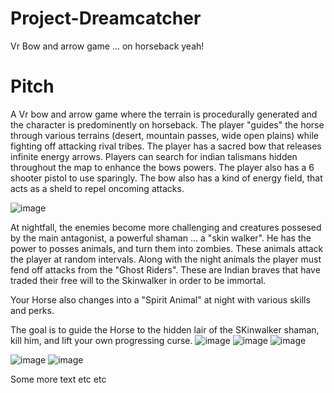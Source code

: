 # Project-Dreamcatcher
Vr Bow and arrow game ... on horseback yeah!
# Pitch
A Vr bow and arrow game where the terrain is procedurally generated and the character is predominently on horseback.  The player "guides" the horse through various terrains (desert, mountain passes, wide open plains) while fighting off attacking rival tribes.  The player has a sacred bow that releases infinite energy arrows. Players can search for indian talismans hidden throughout the map to enhance the bows powers.  The player also has a 6 shooter pistol to use sparingly.  The bow also has a kind of energy field, that acts as a sheld to repel oncoming attacks.

![image](https://onedrive.live.com/edit.aspx/Documents/Game%20Concept%20-%20Dreamcatcher?cid=6ff3f5facacec320&id=documents&wd=target%28Rocketbook.one%7C000BD655-058F-284A-B85E-F8C6A2CFC94D%2FRocketbook-2017-05-29-120801-Page005.jpg)

At nightfall, the enemies become more challenging and creatures possesed by the main antagonist, a powerful shaman ... a "skin walker".  He has the power to posses animals, and turn them into zombies.  These animals attack the player at random intervals.  Along with the night animals the player must fend off attacks from the "Ghost Riders".   These are Indian braves that have traded their free will to the Skinwalker in order to be immortal.

Your Horse also changes into a "Spirit Animal" at night with various skills and perks.

The goal is to guide the Horse to the hidden lair of the SKinwalker shaman, kill him, and lift your own progressing curse.
![image](https://trello-attachments.s3.amazonaws.com/596f4fab04478eb885c1234a/596f511e6eed0037c84cd6ae/206d81dafc03e9bc9902ef8fddaaa4f0/image.png)
![image](https://trello-attachments.s3.amazonaws.com/596f4fab04478eb885c1234a/596f5136d7c66fb118310329/918018e4359aecef01dd22ed47247245/image.png)
![image](https://trello-attachments.s3.amazonaws.com/596f4fab04478eb885c1234a/596f5136d7c66fb118310329/1dc7cd0baa511d638ba336c6ad7ca60c/image.png)

![image](https://trello-attachments.s3.amazonaws.com/596f4fab04478eb885c1234a/596f51116c76be1e4c2499fe/7bfbce9f1f9a2e1dcbe603797bb021ef/image.png)
![image](https://trello-attachments.s3.amazonaws.com/596f4fab04478eb885c1234a/596f5128788dca7b8066df15/f9b490b5a254108528fed6187837650b/image.png)


Some more text etc etc

